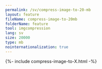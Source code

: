 ```yaml
---
permalink: /sv/compress-image-to-20-mb
layout: feature
fileName: compress-image-to-20mb
folderName: feature
tool: imgcompression
lang: sv
size: 20000
type: mb
nointernationalization: true
---
```

{%- include compress-image-to-X.html -%}       
